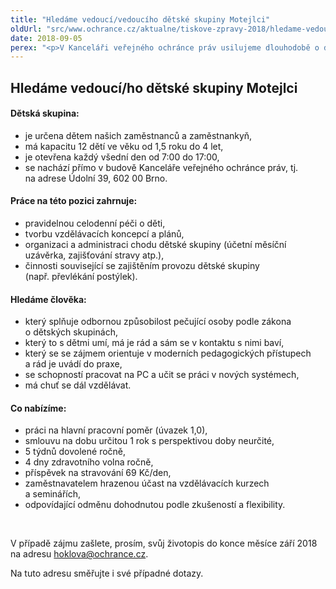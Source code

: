 ```yaml
---
title: "Hledáme vedoucí/vedoucího dětské skupiny Motejlci"
oldUrl: "src/www.ochrance.cz/aktualne/tiskove-zpravy-2018/hledame-vedoucivedouciho-detske-skupiny-motejlci"
date: 2018-09-05
perex: "<p>V Kanceláři veřejného ochránce práv usilujeme dlouhodobě o dobrou veřejnou správu a společnost bez předsudků. Jsme férový zaměstnavatel a rádi mezi nás přijmeme osoby přicházející z různých skupin společnosti. Diverzita na pracovišti je pro nás důležitá.</p>"
---
```


<!-- imported from the old website -->

<h2>Hledáme vedoucí/ho dětské skupiny Motejlci</h2> <h4>Dětská skupina:</h4> <ul> <li>je určena dětem našich zaměstnanců a zaměstnankyň,</li> <li>má kapacitu 12 dětí ve věku od 1,5 roku do 4 let,</li> <li>je otevřena každý všední den od 7:00 do 17:00,</li> <li>se nachází přímo v budově Kanceláře veřejného ochránce práv, tj. na adrese Údolní 39, 602 00 Brno.</li> </ul> <h4>Práce na této pozici zahrnuje:</h4> <ul> <li>pravidelnou celodenní péči o děti,</li> <li>tvorbu vzdělávacích koncepcí a plánů,</li> <li>organizaci a administraci chodu dětské skupiny (účetní měsíční uzávěrka, zajišťování stravy atp.),</li> <li>činnosti související se zajištěním provozu dětské skupiny (např. převlékání postýlek).</li> </ul> <h4>Hledáme člověka:</h4> <ul> <li>který splňuje odbornou způsobilost pečující osoby podle zákona o dětských skupinách,</li> <li>který to s dětmi umí, má je rád a sám se v kontaktu s nimi baví,</li> <li>který se se zájmem orientuje v moderních pedagogických přístupech a rád je uvádí do praxe,</li> <li>se schopností pracovat na PC a učit se práci v nových systémech,</li> <li>má chuť se dál vzdělávat. </li> </ul> <h4>Co nabízíme:</h4> <ul> <li>práci na hlavní pracovní poměr (úvazek 1,0),</li> <li>smlouvu na dobu určitou 1 rok s perspektivou doby neurčité,</li> <li>5 týdnů dovolené ročně,</li> <li>4 dny zdravotního volna ročně,</li> <li>příspěvek na stravování 69 Kč/den,</li> <li>zaměstnavatelem hrazenou účast na vzdělávacích kurzech a seminářích,</li> <li>odpovídající odměnu dohodnutou podle zkušeností a flexibility.</li> </ul> <p> </p> <p>V případě zájmu zašlete, prosím, svůj životopis do konce měsíce září 2018 na adresu <a href="mailto:hoklova@ochrance.cz">hoklova@ochrance.cz</a>.</p> <p>Na tuto adresu směřujte i své případné dotazy.<span style="font-size: 12.8px;"> </span></p>
